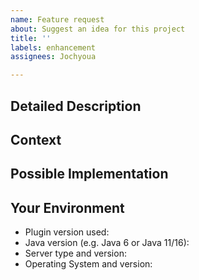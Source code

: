 ```yaml
---
name: Feature request
about: Suggest an idea for this project
title: ''
labels: enhancement
assignees: Jochyoua

---
```


<!--- Provide a general summary of the issue in the Title above -->

## Detailed Description
<!--- Provide a detailed description of the change or addition you are proposing -->

## Context
<!--- Why is this change important to you? How would you use it? -->
<!--- How can it benefit other users? -->

## Possible Implementation
<!--- Not obligatory, but suggest an idea for implementing addition or change -->

## Your Environment
<!--- Include as many relevant details about the environment you experienced the bug in -->
* Plugin version used:
* Java version (e.g. Java 6 or Java 11/16):
* Server type and version:
* Operating System and version:
